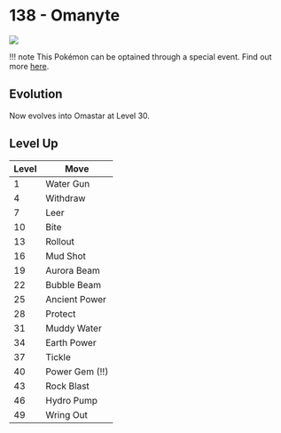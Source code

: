 # 138 - Omanyte
![][138]

!!! note
    This Pokémon can be optained through a special event. Find out more [here](/special_events/#fossil-pokemon).

## Evolution
Now evolves into Omastar at Level 30.

## Level Up

Level | Move
---   | ---
  1   | Water Gun
  4   | Withdraw
  7   | Leer
 10   | Bite
 13   | Rollout
 16   | Mud Shot
 19   | Aurora Beam
 22   | Bubble Beam
 25   | Ancient Power
 28   | Protect
 31   | Muddy Water
 34   | Earth Power
 37   | Tickle
 40   | Power Gem (!!)
 43   | Rock Blast
 46   | Hydro Pump
 49   | Wring Out



[138]: /img/pokemon/138.png
